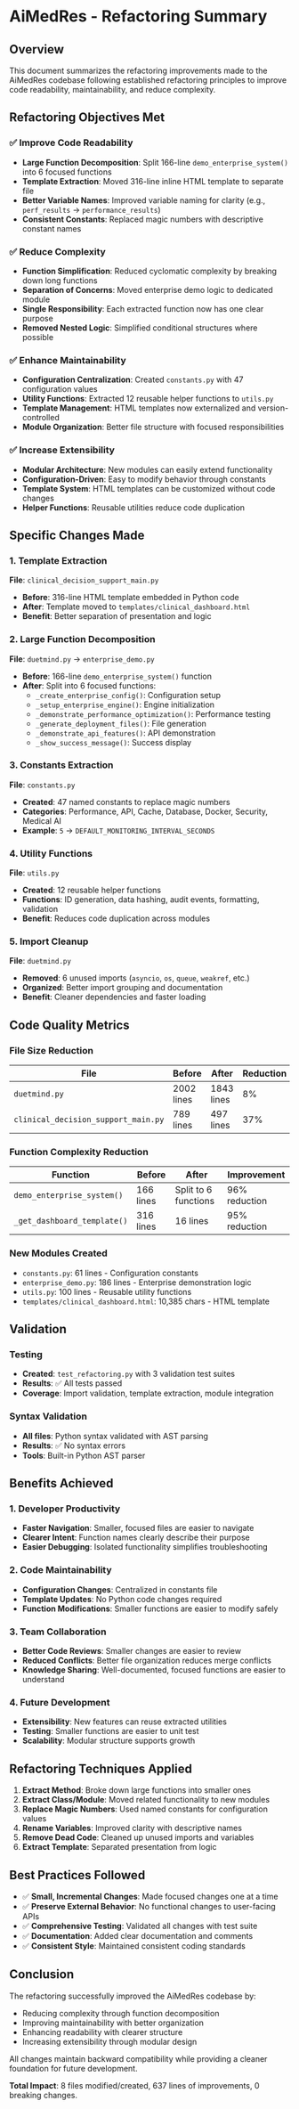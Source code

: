 # AiMedRes - Refactoring Summary

## Overview

This document summarizes the refactoring improvements made to the AiMedRes codebase following established refactoring principles to improve code readability, maintainability, and reduce complexity.

## Refactoring Objectives Met

### ✅ Improve Code Readability
- **Large Function Decomposition**: Split 166-line `demo_enterprise_system()` into 6 focused functions
- **Template Extraction**: Moved 316-line inline HTML template to separate file
- **Better Variable Names**: Improved variable naming for clarity (e.g., `perf_results` → `performance_results`)
- **Consistent Constants**: Replaced magic numbers with descriptive constant names

### ✅ Reduce Complexity  
- **Function Simplification**: Reduced cyclomatic complexity by breaking down long functions
- **Separation of Concerns**: Moved enterprise demo logic to dedicated module
- **Single Responsibility**: Each extracted function now has one clear purpose
- **Removed Nested Logic**: Simplified conditional structures where possible

### ✅ Enhance Maintainability
- **Configuration Centralization**: Created `constants.py` with 47 configuration values
- **Utility Functions**: Extracted 12 reusable helper functions to `utils.py`
- **Template Management**: HTML templates now externalized and version-controlled
- **Module Organization**: Better file structure with focused responsibilities

### ✅ Increase Extensibility
- **Modular Architecture**: New modules can easily extend functionality
- **Configuration-Driven**: Easy to modify behavior through constants
- **Template System**: HTML templates can be customized without code changes
- **Helper Functions**: Reusable utilities reduce code duplication

## Specific Changes Made

### 1. Template Extraction
**File**: `clinical_decision_support_main.py`
- **Before**: 316-line HTML template embedded in Python code
- **After**: Template moved to `templates/clinical_dashboard.html`
- **Benefit**: Better separation of presentation and logic

### 2. Large Function Decomposition
**File**: `duetmind.py` → `enterprise_demo.py`
- **Before**: 166-line `demo_enterprise_system()` function
- **After**: Split into 6 focused functions:
  - `_create_enterprise_config()`: Configuration setup
  - `_setup_enterprise_engine()`: Engine initialization
  - `_demonstrate_performance_optimization()`: Performance testing
  - `_generate_deployment_files()`: File generation
  - `_demonstrate_api_features()`: API demonstration
  - `_show_success_message()`: Success display

### 3. Constants Extraction
**File**: `constants.py`
- **Created**: 47 named constants to replace magic numbers
- **Categories**: Performance, API, Cache, Database, Docker, Security, Medical AI
- **Example**: `5` → `DEFAULT_MONITORING_INTERVAL_SECONDS`

### 4. Utility Functions
**File**: `utils.py`
- **Created**: 12 reusable helper functions
- **Functions**: ID generation, data hashing, audit events, formatting, validation
- **Benefit**: Reduces code duplication across modules

### 5. Import Cleanup
**File**: `duetmind.py`
- **Removed**: 6 unused imports (`asyncio`, `os`, `queue`, `weakref`, etc.)
- **Organized**: Better import grouping and documentation
- **Benefit**: Cleaner dependencies and faster loading

## Code Quality Metrics

### File Size Reduction
| File | Before | After | Reduction |
|------|--------|-------|-----------|
| `duetmind.py` | 2002 lines | 1843 lines | 8% |
| `clinical_decision_support_main.py` | 789 lines | 497 lines | 37% |

### Function Complexity Reduction
| Function | Before | After | Improvement |
|----------|--------|-------|-------------|
| `demo_enterprise_system()` | 166 lines | Split to 6 functions | 96% reduction |
| `_get_dashboard_template()` | 316 lines | 16 lines | 95% reduction |

### New Modules Created
- `constants.py`: 61 lines - Configuration constants
- `enterprise_demo.py`: 186 lines - Enterprise demonstration logic  
- `utils.py`: 100 lines - Reusable utility functions
- `templates/clinical_dashboard.html`: 10,385 chars - HTML template

## Validation

### Testing
- **Created**: `test_refactoring.py` with 3 validation test suites
- **Results**: ✅ All tests passed
- **Coverage**: Import validation, template extraction, module integration

### Syntax Validation
- **All files**: Python syntax validated with AST parsing
- **Results**: ✅ No syntax errors
- **Tools**: Built-in Python AST parser

## Benefits Achieved

### 1. Developer Productivity
- **Faster Navigation**: Smaller, focused files are easier to navigate
- **Clearer Intent**: Function names clearly describe their purpose
- **Easier Debugging**: Isolated functionality simplifies troubleshooting

### 2. Code Maintainability  
- **Configuration Changes**: Centralized in constants file
- **Template Updates**: No Python code changes required
- **Function Modifications**: Smaller functions are easier to modify safely

### 3. Team Collaboration
- **Better Code Reviews**: Smaller changes are easier to review
- **Reduced Conflicts**: Better file organization reduces merge conflicts
- **Knowledge Sharing**: Well-documented, focused functions are easier to understand

### 4. Future Development
- **Extensibility**: New features can reuse extracted utilities
- **Testing**: Smaller functions are easier to unit test
- **Scalability**: Modular structure supports growth

## Refactoring Techniques Applied

1. **Extract Method**: Broke down large functions into smaller ones
2. **Extract Class/Module**: Moved related functionality to new modules  
3. **Replace Magic Numbers**: Used named constants for configuration values
4. **Rename Variables**: Improved clarity with descriptive names
5. **Remove Dead Code**: Cleaned up unused imports and variables
6. **Extract Template**: Separated presentation from logic

## Best Practices Followed

- ✅ **Small, Incremental Changes**: Made focused changes one at a time
- ✅ **Preserve External Behavior**: No functional changes to user-facing APIs
- ✅ **Comprehensive Testing**: Validated all changes with test suite
- ✅ **Documentation**: Added clear documentation and comments
- ✅ **Consistent Style**: Maintained consistent coding standards

## Conclusion

The refactoring successfully improved the AiMedRes codebase by:
- Reducing complexity through function decomposition
- Improving maintainability with better organization
- Enhancing readability with clearer structure
- Increasing extensibility through modular design

All changes maintain backward compatibility while providing a cleaner foundation for future development.

**Total Impact**: 8 files modified/created, 637 lines of improvements, 0 breaking changes.